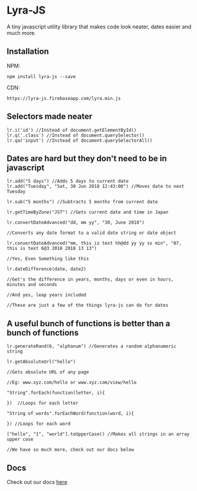 # Lyra-JS
A tiny javascript utility library that makes code look neater, dates easier and much more.

## Installation 

NPM:

    npm install lyra-js --save

CDN: 

    https://lyra-js.firebaseapp.com/lyra.min.js


## Selectors made neater 

    lr.i('id') //Instead of document.getElementById()
    lr.q('.class') //Instead of document.querySelector()
    lr.qa('input') //Instead of document.querySelectorAll()

## Dates are hard but they don't need to be in javascript

    lr.add("5 days") //Adds 5 days to current date
    lr.add("Tuesday", "Sat, 30 Jun 2018 12:43:00") //Moves date to next Tuesday

    lr.sub("5 months") //Subtracts 5 months from current date

    lr.getTimeByZone("JST") //Gets current date and time in Japan

    lr.convertDateAdvanced("dd, mm yy", "30, June 2018")

    //Converts any date format to a valid date string or date object 

    lr.convertDateAdvanced("mm, this is text hh@dd yy yy ss min", "07, this is text 6@3 2018 2018 13 13")

    //Yes, Even Something like this

    lr.dateDifference(date, date2) 
    
    //Get's the difference in years, months, days or even in hours, minutes and seconds

    //And yes, leap years included
    
    //These are just a few of the things lyra-js can do for dates

## A useful bunch of functions is better than a bunch of functions

    lr.generateRand(6, "alphanum") //Generates a random alphanumeric string

    lr.getAbsoluteUrl("hello") 
    
    //Gets absolute URL of any page 

    //Eg: www.xyz.com/hello or www.xyz.com/view/hello 

    "String".forEach(function(letter, i){

    })  //Loops for each letter

    "String of words".forEachWord(function(word, i){

    }) //Loops for each word

    ["hello", "1", "world"].toUpperCase() //Makes all strings in an array upper case

    //We have so much more, check out our docs below

## Docs

Check out our docs [here](https://lyra.js.org/docs)





